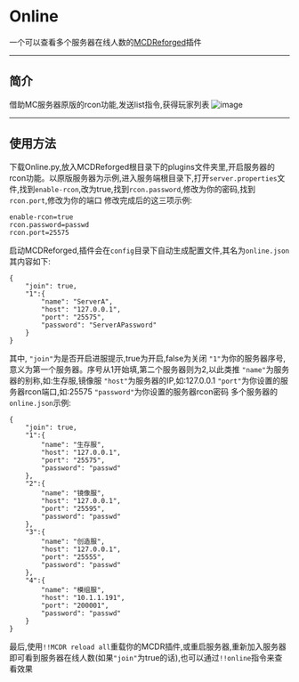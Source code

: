 # Online
一个可以查看多个服务器在线人数的[MCDReforged](https://github.com/Fallen-Breath/MCDReforged)插件

***
## 简介
借助MC服务器原版的rcon功能,发送list指令,获得玩家列表
![image](https://github.com/A-JiuA/Online/tree/master/pictures/1.png)

***
## 使用方法
下载Online.py,放入MCDReforged根目录下的plugins文件夹里,开启服务器的rcon功能。以原版服务器为示例,进入服务端根目录下,打开`server.properties`文件,找到`enable-rcon`,改为true,找到`rcon.password`,修改为你的密码,找到`rcon.port`,修改为你的端口
修改完成后的这三项示例:
```
enable-rcon=true
rcon.password=passwd
rcon.port=25575
```
启动MCDReforged,插件会在`config`目录下自动生成配置文件,其名为`online.json`其内容如下:
```
{
    "join": true,
    "1":{
        "name": "ServerA",
        "host": "127.0.0.1",
        "port": "25575",
        "password": "ServerAPassword"
    }
}
```
其中,
`"join"`为是否开启进服提示,true为开启,false为关闭
`"1"`为你的服务器序号,意义为第一个服务器。序号从1开始填,第二个服务器则为2,以此类推
    `"name"`为服务器的别称,如:生存服,镜像服
    `"host"`为服务器的IP,如:127.0.0.1
    `"port"`为你设置的服务器rcon端口,如:25575
    `"password"`为你设置的服务器rcon密码
多个服务器的`online.json`示例:
```
{
    "join": true,
    "1":{
        "name": "生存服",
        "host": "127.0.0.1",
        "port": "25575",
        "password": "passwd"
    },
    "2":{
        "name": "镜像服",
        "host": "127.0.0.1",
        "port": "25595",
        "password": "passwd"
    },
    "3":{
        "name": "创造服",
        "host": "127.0.0.1",
        "port": "25555",
        "password": "passwd"
    },
    "4":{
        "name": "模组服",
        "host": "10.1.1.191",
        "port": "200001",
        "password": "passwd"
    }
}
```
最后,使用`!!MCDR reload all`重载你的MCDR插件,或重启服务器,重新加入服务器即可看到服务器在线人数(如果`"join"`为true的话),也可以通过`!!online`指令来查看效果
